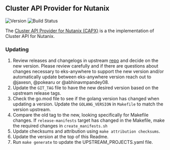 ## **Cluster API Provider for Nutanix**
![Version](https://img.shields.io/badge/version-v1.3.5-blue)
![Build Status](https://codebuild.us-west-2.amazonaws.com/badges?uuid=eyJlbmNyeXB0ZWREYXRhIjoiWXJwaXpMSkhOTHpUSFU0K2IrSDlnZUFGMjdIRWIvSFNRZllHVmdURTFyRHpxOXlkSmdPTVd2YXhUSDVzY0U1ajVXUDhFRkZXYVp3ZHBhQS9jd3JUTXRNPSIsIml2UGFyYW1ldGVyU3BlYyI6IkhaaGRzVUdUQzlFY29MQ0YiLCJtYXRlcmlhbFNldFNlcmlhbCI6MX0%3D&branch=main)

The [Cluster API Provider for Nutanix (CAPX)](https://github.com/nutanix-cloud-native/cluster-api-provider-nutanix) is a the implementation of Cluster API for Nutanix.


### Updating

1. Review releases and changelogs in upstream [repo](https://github.com/nutanix-cloud-native/cluster-api-provider-nutanix) and decide on the new version.
   Please review carefully and if there are questions about changes necessary to eks-anywhere to support the new version
   and/or automatically update between eks-anywhere version reach out to @jaxesn, @pokearu or @abhinavmpandey08.
2. Update the `GIT_TAG` file to have the new desired version based on the upstream release tags.
3. Check the go.mod file to see if the golang version has changed when updating a version. Update the `GOLANG_VERSION` in `Makefile` to match the version upstream.
4. Compare the old tag to the new, looking specifically for Makefile changes. If `release-manifests` target has changed in the Makefile, make the required changes in `create_manifests.sh`
5. Update checksums and attribution using `make attribution checksums`.
6. Update the version at the top of this Readme.
7. Run `make generate` to update the UPSTREAM_PROJECTS.yaml file.
